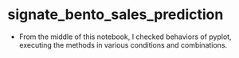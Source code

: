 # signate_bento_sales_prediction

- From the middle of this notebook, I checked behaviors of pyplot, 
executing the methods in various conditions and combinations.
